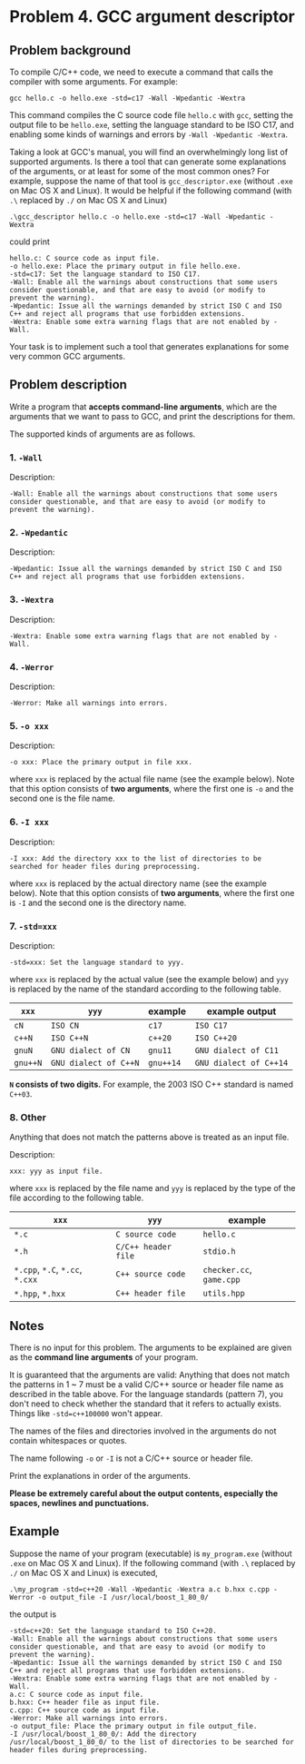 # Problem 4. GCC argument descriptor

## Problem background

To compile C/C++ code, we need to execute a command that calls the compiler with some arguments. For example:

```
gcc hello.c -o hello.exe -std=c17 -Wall -Wpedantic -Wextra
```

This command compiles the C source code file `hello.c` with `gcc`, setting the output file to be `hello.exe`, setting the language standard to be ISO C17, and enabling some kinds of warnings and errors by `-Wall -Wpedantic -Wextra`.

Taking a look at GCC's manual, you will find an overwhelmingly long list of supported arguments. Is there a tool that can generate some explanations of the arguments, or at least for some of the most common ones? For example, suppose the name of that tool is `gcc_descriptor.exe` (without `.exe` on Mac OS X and Linux). It would be helpful if the following command (with `.\` replaced by `./` on Mac OS X and Linux)

```
.\gcc_descriptor hello.c -o hello.exe -std=c17 -Wall -Wpedantic -Wextra
```

could print

```
hello.c: C source code as input file.
-o hello.exe: Place the primary output in file hello.exe.
-std=c17: Set the language standard to ISO C17.
-Wall: Enable all the warnings about constructions that some users consider questionable, and that are easy to avoid (or modify to prevent the warning).
-Wpedantic: Issue all the warnings demanded by strict ISO C and ISO C++ and reject all programs that use forbidden extensions.
-Wextra: Enable some extra warning flags that are not enabled by -Wall.
```

Your task is to implement such a tool that generates explanations for some very common GCC arguments.

## Problem description

Write a program that **accepts command-line arguments**, which are the arguments that we want to pass to GCC, and print the descriptions for them.

The supported kinds of arguments are as follows.

### 1. `-Wall`

Description:

```
-Wall: Enable all the warnings about constructions that some users consider questionable, and that are easy to avoid (or modify to prevent the warning).
```

### 2. `-Wpedantic`

Description:

```
-Wpedantic: Issue all the warnings demanded by strict ISO C and ISO C++ and reject all programs that use forbidden extensions.
```

### 3. `-Wextra`

Description:

```
-Wextra: Enable some extra warning flags that are not enabled by -Wall.
```

### 4. `-Werror`

Description:

```
-Werror: Make all warnings into errors.
```

### 5. `-o xxx`

Description:

```
-o xxx: Place the primary output in file xxx.
```

where `xxx` is replaced by the actual file name (see the example below). Note that this option consists of **two arguments**, where the first one is `-o` and the second one is the file name.

### 6. `-I xxx`

Description:

```
-I xxx: Add the directory xxx to the list of directories to be searched for header files during preprocessing.
```

where `xxx` is replaced by the actual directory name (see the example below). Note that this option consists of **two arguments**, where the first one is `-I` and the second one is the directory name.

### 7. `-std=xxx`

Description:

```
-std=xxx: Set the language standard to yyy.
```

where `xxx` is replaced by the actual value (see the example below) and `yyy` is replaced by the name of the standard according to the following table.

| `xxx`    | `yyy`                 | example   | example output         |
| -------- | --------------------- | --------- | ---------------------- |
| `cN`     | `ISO CN`              | `c17`     | `ISO C17`              |
| `c++N`   | `ISO C++N`            | `c++20`   | `ISO C++20`            |
| `gnuN`   | `GNU dialect of CN`   | `gnu11`   | `GNU dialect of C11`   |
| `gnu++N` | `GNU dialect of C++N` | `gnu++14` | `GNU dialect of C++14` |

**`N` consists of two digits.** For example, the 2003 ISO C++ standard is named `C++03`.

### 8. Other

Anything that does not match the patterns above is treated as an input file.

Description:

```
xxx: yyy as input file.
```

where `xxx` is replaced by the file name and `yyy` is replaced by the type of the file according to the following table.

| `xxx`                           | `yyy`               | example                  |
| ------------------------------- | ------------------- | ------------------------ |
| `*.c`                           | `C source code`     | `hello.c`                |
| `*.h`                           | `C/C++ header file` | `stdio.h`                |
| `*.cpp`, `*.C`, `*.cc`, `*.cxx` | `C++ source code`   | `checker.cc`, `game.cpp` |
| `*.hpp`, `*.hxx`                | `C++ header file`   | `utils.hpp`              |

## Notes

There is no input for this problem. The arguments to be explained are given as the **command line arguments** of your program.

It is guaranteed that the arguments are valid: Anything that does not match the patterns in 1 ~ 7 must be a valid C/C++ source or header file name as described in the table above. For the language standards (pattern 7), you don't need to check whether the standard that it refers to actually exists. Things like `-std=c++100000` won't appear.

The names of the files and directories involved in the arguments do not contain whitespaces or quotes.

The name following `-o` or `-I` is not a C/C++ source or header file.

Print the explanations in order of the arguments.

**Please be extremely careful about the output contents, especially the spaces, newlines and punctuations.**

## Example

Suppose the name of your program (executable) is `my_program.exe` (without `.exe` on Mac OS X and Linux). If the following command (with `.\` replaced by `./` on Mac OS X and Linux) is executed,

```
.\my_program -std=c++20 -Wall -Wpedantic -Wextra a.c b.hxx c.cpp -Werror -o output_file -I /usr/local/boost_1_80_0/
```

the output is

```
-std=c++20: Set the language standard to ISO C++20.
-Wall: Enable all the warnings about constructions that some users consider questionable, and that are easy to avoid (or modify to prevent the warning).
-Wpedantic: Issue all the warnings demanded by strict ISO C and ISO C++ and reject all programs that use forbidden extensions.
-Wextra: Enable some extra warning flags that are not enabled by -Wall.
a.c: C source code as input file.
b.hxx: C++ header file as input file.
c.cpp: C++ source code as input file.
-Werror: Make all warnings into errors.
-o output_file: Place the primary output in file output_file.
-I /usr/local/boost_1_80_0/: Add the directory /usr/local/boost_1_80_0/ to the list of directories to be searched for header files during preprocessing.
```
